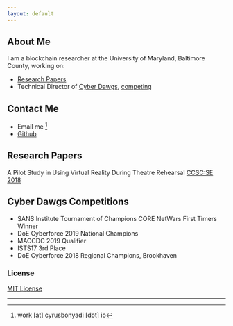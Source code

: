 ```yaml
---
layout: default
---
```


## About Me

I am a blockchain researcher at the University of Maryland, Baltimore County, working on:
+ [Research Papers](#papers)
+ Technical Director of [Cyber Dawgs](https://umbccd.umbc.edu), [competing](#comps)

## Contact Me
+ Email me [^1]
+ [Github](https://github.com/confusedmufasa)

## <a name="papers">Research Papers

A Pilot Study in Using Virtual Reality During Theatre Rehearsal [CCSC:SE 2018](http://dl.acm.org/citation.cfm?id=3282588.3282612)

## <a name="comps">Cyber Dawgs Competitions

+ SANS Institute Tournament of Champions CORE NetWars First Timers Winner
+ DoE Cyberforce 2019 National Champions
+ MACCDC 2019 Qualifier
+ ISTS17 3rd Place
+ DoE Cyberforce 2018 Regional Champions, Brookhaven

### License

[MIT License](http://confusedmufasa.github.io/LICENSE.txt)

---
[^1]: work \[at\] cyrusbonyadi \[dot\] io
